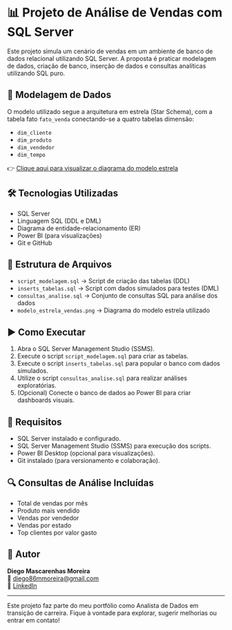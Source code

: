 # 📊 Projeto de Análise de Vendas com SQL Server

Este projeto simula um cenário de vendas em um ambiente de banco de dados relacional utilizando SQL Server. A proposta é praticar modelagem de dados, criação de banco, inserção de dados e consultas analíticas utilizando SQL puro.

## 🧩 Modelagem de Dados

O modelo utilizado segue a arquitetura em estrela (Star Schema), com a tabela fato `fato_venda` conectando-se a quatro tabelas dimensão:

- `dim_cliente`
- `dim_produto`
- `dim_vendedor`
- `dim_tempo`

👉 [Clique aqui para visualizar o diagrama do modelo estrela](./modelo_estrela_vendas.png)

## 🛠️ Tecnologias Utilizadas

- SQL Server
- Linguagem SQL (DDL e DML)
- Diagrama de entidade-relacionamento (ER)
- Power BI (para visualizações)
- Git e GitHub

## 📁 Estrutura de Arquivos

- `script_modelagem.sql` → Script de criação das tabelas (DDL)
- `inserts_tabelas.sql` → Script com dados simulados para testes (DML)
- `consultas_analise.sql` → Conjunto de consultas SQL para análise dos dados
- `modelo_estrela_vendas.png` → Diagrama do modelo estrela utilizado

## ▶️ Como Executar

1. Abra o SQL Server Management Studio (SSMS).
2. Execute o script `script_modelagem.sql` para criar as tabelas.
3. Execute o script `inserts_tabelas.sql` para popular o banco com dados simulados.
4. Utilize o script `consultas_analise.sql` para realizar análises exploratórias.
5. (Opcional) Conecte o banco de dados ao Power BI para criar dashboards visuais.

## 📌 Requisitos

- SQL Server instalado e configurado.
- SQL Server Management Studio (SSMS) para execução dos scripts.
- Power BI Desktop (opcional para visualizações).
- Git instalado (para versionamento e colaboração).

## 🔍 Consultas de Análise Incluídas

- Total de vendas por mês
- Produto mais vendido
- Vendas por vendedor
- Vendas por estado
- Top clientes por valor gasto

## 👤 Autor

**Diego Mascarenhas Moreira**  
📧 diego86mmoreira@gmail.com  
🔗 [LinkedIn](https://www.linkedin.com/in/eira-analista-dados)

---

Este projeto faz parte do meu portfólio como Analista de Dados em transição de carreira. Fique à vontade para explorar, sugerir melhorias ou entrar em contato!
